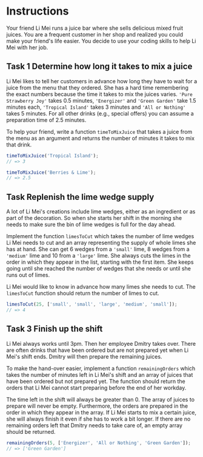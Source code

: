 # Instructions

Your friend Li Mei runs a juice bar where she sells delicious mixed fruit juices. You are a frequent customer in her shop and realized you could make your friend's life easier. You decide to use your coding skills to help Li Mei with her job.

## Task 1 Determine how long it takes to mix a juice 

Li Mei likes to tell her customers in advance how long they have to wait for a juice from the menu that they ordered. She has a hard time remembering the exact numbers because the time it takes to mix the juices varies. `'Pure Strawberry Joy'` takes 0.5 minutes, `'Energizer'` and `'Green Garden'` take 1.5 minutes each, `'Tropical Island'` takes 3 minutes and `'All or Nothing'` takes 5 minutes. For all other drinks (e.g., special offers) you can assume a preparation time of 2.5 minutes.

To help your friend, write a function `timeToMixJuice` that takes a juice from the menu as an argument and returns the number of minutes it takes to mix that drink.
```js
timeToMixJuice('Tropical Island');
// => 3

timeToMixJuice('Berries & Lime');
// => 2.5
```

## Task Replenish the lime wedge supply

A lot of Li Mei's creations include lime wedges, either as an ingredient or as part of the decoration. So when she starts her shift in the morning she needs to make sure the bin of lime wedges is full for the day ahead.

Implement the function `limesToCut` which takes the number of lime wedges Li Mei needs to cut and an array representing the supply of whole limes she has at hand. She can get 6 wedges from a `'small'` lime, 8 wedges from a `'medium'` lime and 10 from a `'large'` lime. She always cuts the limes in the order in which they appear in the list, starting with the first item. She keeps going until she reached the number of wedges that she needs or until she runs out of limes.

Li Mei would like to know in advance how many limes she needs to cut. The `limesToCut` function should return the number of limes to cut.
```js
limesToCut(25, ['small', 'small', 'large', 'medium', 'small']);
// => 4
```

## Task 3 Finish up the shift

Li Mei always works until 3pm. Then her employee Dmitry takes over. There are often drinks that have been ordered but are not prepared yet when Li Mei's shift ends. Dmitry will then prepare the remaining juices.

To make the hand-over easier, implement a function `remainingOrders` which takes the number of minutes left in Li Mei's shift and an array of juices that have been ordered but not prepared yet. The function should return the orders that Li Mei cannot start preparing before the end of her workday.

The time left in the shift will always be greater than 0. The array of juices to prepare will never be empty. Furthermore, the orders are prepared in the order in which they appear in the array. If Li Mei starts to mix a certain juice, she will always finish it even if she has to work a bit longer. If there are no remaining orders left that Dmitry needs to take care of, an empty array should be returned.
```js
remainingOrders(5, ['Energizer', 'All or Nothing', 'Green Garden']);
// => ['Green Garden']
```